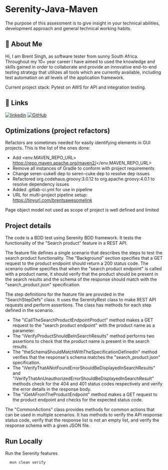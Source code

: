 
# Serenity-Java-Maven

The purpose of this assessment is to give insight in your technical abilities, development approach and general technical
working habits.


## 🚀 About Me
Hi, I am Brent Singh, as software tester from sunny South Africa. Throughout my 10+ year career I have aimed to used the knowledge and skills gained in order to collaborate and provide an innovative end-to-end testing strategy that utilizes all tools which are currently available, including test automation on all levels of the application framework.

Current project stack: Pytest on AWS for API and integration testing.


## 🔗 Links
[![linkedin](https://img.shields.io/badge/linkedin-0A66C2?style=for-the-badge&logo=linkedin&logoColor=white)](https://www.linkedin.com/in/brent-singh-83221913/)
[![GitHub](https://img.shields.io/badge/GitHub-100000?style=for-the-badge&logo=github&logoColor=white)](https://github.com/BrentGTR)


## Optimizations (project refactors)

Refactors are sometimes needed for easily identifying elements in GUI projects. This is the list of the ones done:
 
- Add <env.MAVEN_REPO_URL> https://repo.maven.apache.org/maven2/</env.MAVEN_REPO_URL>
- Remove all instances of Gradle to conform with project requirements
- Change seren-cuke6 dep to seren-cuke dep to resolve dep issues
- Refactored org.codehaus.groovy:3.0.12 to org.apache.groovy:4.0.1 to resolve dependency issues
- Added .gitlab-ci.yml for use in pipeline
- URL for multi-project pipeline setup: https://tinyurl.com/brentsawesomelink


Page object model not used as scope of project is well defined and limited


## Project details

The code is a BDD test using Serenity BDD framework. It tests the functionality of the "Search product" feature in a REST API.

The feature file defines a single scenario that describes the steps to test the search product functionality. The "Background" section specifies that a GET request to the product endpoint should return a 200 status code. The scenario outline specifies that when the "search product endpoint" is called with a product name, it should verify that the product should be present in the search results and the schema of the response should match with the "search_product.json" specification.

The step definitions for the feature file are provided in the "SearchStepDefs" class. It uses the SerenityRest class to make REST API requests and perform assertions. The class has methods for each step defined in the scenario.

- The "iCallTheSearchProductEndpointProduct" method makes a GET request to the "search product endpoint" with the product name as a parameter.
- The "iVerifyProductShouldBeInSearchResults" method performs two assertions to check that the product name is present in the search results.
- The "theSchemaShouldMatchWithTheSpecificationDefinedIn" method verifies that the response's schema matches the "search_product.json" specification.
- The "iVerifyThatANotFoundErrorShouldBeDisplayedInSearchResults" and "iVerifyThatAnUnauthorizedErrorShouldBeDisplayedInSearchResult" methods check for the 404 and 401 status codes respectively and verify the error details in the response body.
- The "iGetAFromTheProductEndpoint" method makes a GET request to the product endpoint and checks for the expected status code.

The "CommonActions" class provides methods for common actions that can be used in multiple scenarios. It has methods to verify the API response status code, verify that the response list is not an empty list, and verify the response schema with a given JSON file.


## Run Locally

Run the Serenity features

```bash
  mvn clean verify
```
